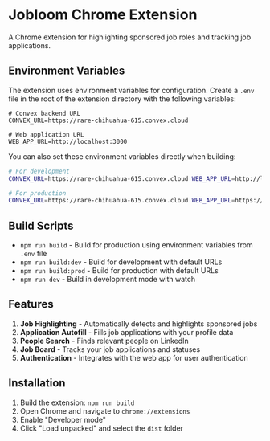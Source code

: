 # Jobloom Chrome Extension

A Chrome extension for highlighting sponsored job roles and tracking job applications.

## Environment Variables

The extension uses environment variables for configuration. Create a `.env` file in the root of the extension directory with the following variables:

```env
# Convex backend URL
CONVEX_URL=https://rare-chihuahua-615.convex.cloud

# Web application URL
WEB_APP_URL=http://localhost:3000
```

You can also set these environment variables directly when building:

```bash
# For development
CONVEX_URL=https://rare-chihuahua-615.convex.cloud WEB_APP_URL=http://localhost:3000 npm run build

# For production
CONVEX_URL=https://rare-chihuahua-615.convex.cloud WEB_APP_URL=https://jobloom.ai npm run build
```

## Build Scripts

- `npm run build` - Build for production using environment variables from `.env` file
- `npm run build:dev` - Build for development with default URLs
- `npm run build:prod` - Build for production with default URLs
- `npm run dev` - Build in development mode with watch

## Features

1. **Job Highlighting** - Automatically detects and highlights sponsored jobs
2. **Application Autofill** - Fills job applications with your profile data
3. **People Search** - Finds relevant people on LinkedIn
4. **Job Board** - Tracks your job applications and statuses
5. **Authentication** - Integrates with the web app for user authentication

## Installation

1. Build the extension: `npm run build`
2. Open Chrome and navigate to `chrome://extensions`
3. Enable "Developer mode"
4. Click "Load unpacked" and select the `dist` folder
